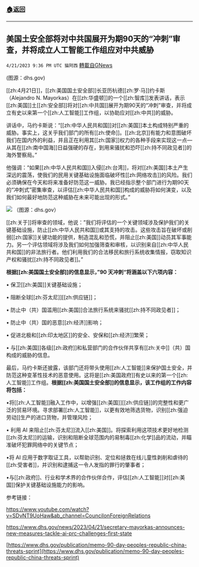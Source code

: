 ###  [:house:返回](README.md)
---


## 美国土安全部将对中共国展开为期90天的“冲刺”审查，并将成立人工智能工作组应对中共威胁
`4/21/2023 9:36 PM UTC 猫阿西` [轉載自GNews](https://gnews.org/articles/1245418)

(图源：dhs.gov)

[[zh:4月21日]]，[[zh:美国国土安全部]]长亚历杭德[[zh:罗·马]]约卡斯（Alejandro N. Mayorkas）在[[zh:华盛顿]]的一个[[zh:智库]]发表讲话，表示[[zh:美国]]土[[zh:安全部]]将对[[zh:中共国]]展开为期90天的“冲刺”审查，并将成立有史以来第一个[[zh:人工智能]]工作组，以协助应对[[zh:中共]]的威胁。


讲话中，马约卡斯说：“[[zh:中华人民共和国]]对[[zh:美国]]本土构成特别严重的威胁。事实上，这关乎我们部门的所有[[zh:使命]]。[[zh:北京]]有能力和意图破坏我们在国内外的利益，并且正在利用其[[zh:国家]]权力的各种手段来实现这一点—从其在[[zh:南中国海]]日益强硬的存在，到用来骚扰和恐吓[[zh:持不同政见者]]的海外警察局。”


他强调：“如果[[zh:中华人民共和国]]入侵[[zh:台湾]]，将对[[zh:美国]]本土产生深远的震荡，使我们的民用关键基础设施面临破坏性[[zh:网络攻击]]的风险。我们必须确保在今天和将来准备好防范这一威胁。我已经指示整个部门进行为期90天的“冲刺式”密集审查，以评估[[zh:中华人民共和国]]构成的威胁将如何演变，以及我们如何最好地防范这种威胁在未来可能出现的形式。”


![](https://i.imgur.com/deWh3G9.png)
（图源：dhs.gov）



[[zh:关于]]将审查的领域，他说：”我们将评估的一个关键领域涉及保护我们的关键基础设施，防止[[zh:中华人民共和国]]或其支持的攻击。这些攻击旨在破坏或削弱[[zh:国家]]关键功能的提供，制造混乱和恐慌，并阻止[[zh:美国]]动员其军事能力。另一个评估领域将涉及我们如何加强筛查和审核，以识别来自[[zh:中华人民共和国]]的非法旅行者。他们利用我们的合法移民和旅行系统收集情报，窃取知识产权和骚扰[[zh:持不同政见者]]。”

**根据[[zh:美国国土安全部]]的信息显示，”90 天冲刺“将涵盖以下六项内容：**

• 保卫[[zh:美国]]关键基础设施；

• 阻断全球[[zh:芬太尼]][[zh:供应链]]；

• 防止中（共）国滥用[[zh:美国]]合法旅行系统来骚扰[[zh:持不同政见者]]；

• 防止中（共）国的恶意[[zh:经济]]影响；

• 促进北极和[[zh:印太地区]]的安全、安保和[[zh:经济]]繁荣；

• 与[[zh:美国]]各级[[zh:政府]]和私营部门的合作伙伴共享有[[zh:关中]]（共）国构成的威胁的信息。

最后，马约卡斯还披露，该部门还将带头使用[[zh:人工智能]]来保护国土安全，并防范这种变革性技术的恶意使用。这将是[[zh:美国政府]]有史以来的第一个[[zh:人工智能]]工作组。**根据[[zh:美国国土安全部]]的信息显示，该工作组的工作内容将包括：**

•将[[zh:人工智能]]融入工作中，以增强[[zh:美国]][[zh:供应链]]的完整性和更广泛的贸易环境。寻求部署[[zh:人工智能]]，以更有效地筛选货物，识别[[zh:强迫劳动]]生产的进口货物，并管理风险；


• 利用 AI 来阻止[[zh:芬太尼]]流入[[zh:美国]]。将探索利用这项技术更好地检测[[zh:芬太尼]]的运输，识别和阻断全球范围内的易制毒[[zh:化学]]品的流动，并瞄准破坏犯罪网络中的关键节点；

•将 AI 应用于数字取证工具，以帮助识别、定位和拯救在线儿童性剥削和虐待的[[zh:受害者]]，并识别和逮捕这一令人发指的罪行的肇事者；


•与[[zh:政府]]、行业和学术界的合作伙伴合作，评估[[zh:人工智能]]对[[zh:美国]]保护关键基础设施能力的影响。

参考链接：

[https://www.youtube.com/watch?v=SDvNT9UoHaw&ab_channel=CouncilonForeignRelations
         ](https://www.youtube.com/watch?v=SDvNT9UoHaw&ab_channel=CouncilonForeignRelations
         )


[https://www.dhs.gov/news/2023/04/21/secretary-mayorkas-announces-new-measures-tackle-ai-prc-challenges-first-state
](https://www.dhs.gov/news/2023/04/21/secretary-mayorkas-announces-new-measures-tackle-ai-prc-challenges-first-state
)

[https://www.dhs.gov/publication/memo-90-day-peoples-republic-china-threats-sprint](https://www.dhs.gov/publication/memo-90-day-peoples-republic-china-threats-sprint)

